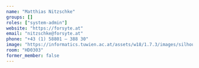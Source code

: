 ```yaml
---
name: "Matthias Nitzschke"
groups: []
roles: ["system-admin"]
website: "https://forsyte.at"
email: "nitzschke@forsyte.at"
phone: "+43 (1) 58801 – 388 30"
image: "https://informatics.tuwien.ac.at/assets/w18/1.7.3/images/silhouette.svg"
room: "HD0303"
former_member: false
---
```


<!--
Your custom content goes here.
-->